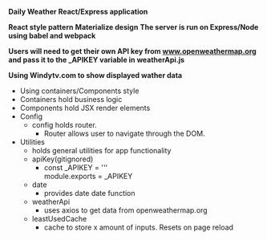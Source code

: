 
**Daily Weather React/Express application**

**React style pattern**
**Materialize design**
**The server is run on Express/Node**
**using babel and webpack**


**Users will need to get their own API key from www.openweathermap.org and pass it to the _APIKEY variable in weatherApi.js**

**Using Windytv.com to show displayed wather data**

- Using containers/Components style
 - Containers hold business logic
 - Components hold JSX render elements
- Config
  - config holds router.
    - Router allows user to navigate through the DOM.
- Utilities
  - holds general utilities for app functionality
   - apiKey(gitignored)
      - const _APIKEY = '<APIKEY>'' <br />
        module.exports = _APIKEY
    - date
      - provides date date function
    - weatherApi
      - uses axios to get data from openweathermap.org
    - leastUsedCache
      - cache to store x amount of inputs. Resets on page reload
